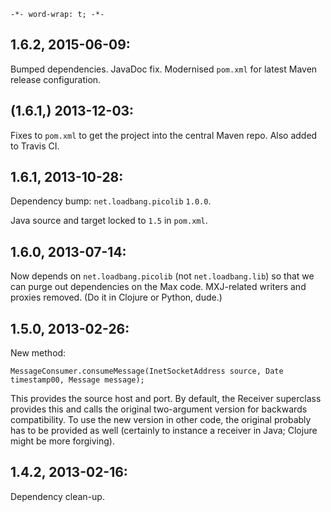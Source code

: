 `-*- word-wrap: t; -*-`

## 1.6.2, 2015-06-09:

Bumped dependencies. JavaDoc fix. Modernised `pom.xml` for latest Maven release configuration.

## (1.6.1,) 2013-12-03:

Fixes to `pom.xml` to get the project into the central Maven repo. Also added to Travis CI.

## 1.6.1, 2013-10-28:

Dependency bump: `net.loadbang.picolib` `1.0.0`.

Java source and target locked to `1.5` in `pom.xml`.

## 1.6.0, 2013-07-14:

Now depends on `net.loadbang.picolib` (not `net.loadbang.lib`) so that we can purge out dependencies on the Max code. MXJ-related writers and proxies removed. (Do it in Clojure or Python, dude.)

## 1.5.0, 2013-02-26:

New method:

    MessageConsumer.consumeMessage(InetSocketAddress source, Date timestamp00, Message message);

This provides the source host and port. By default, the Receiver superclass provides this and calls the original two-argument version for backwards compatibility. To use the new version in other code, the original probably has to be provided as well (certainly to instance a receiver in Java; Clojure might be more forgiving).

## 1.4.2, 2013-02-16:

Dependency clean-up.

